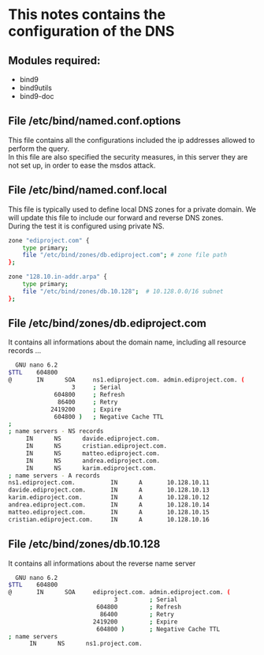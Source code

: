 # This notes contains the configuration of the DNS

## Modules required:

- bind9
- bind9utils
- bind9-doc

## File /etc/bind/named.conf.options

This file contains all the configurations included the ip addresses allowed to perform the query.  
In this file are also specified the security measures,
in this server they are not set up, in order to ease the msdos attack.

## File /etc/bind/named.conf.local

This file is typically used to define local DNS zones for a private domain. We will update this file to include our forward and reverse DNS zones.  
During the test it is configured using private NS.

```bash
zone "ediproject.com" {
    type primary;
    file "/etc/bind/zones/db.ediproject.com"; # zone file path
};

zone "128.10.in-addr.arpa" {
    type primary;
    file "/etc/bind/zones/db.10.128";  # 10.128.0.0/16 subnet
};
```

## File /etc/bind/zones/db.ediproject.com

It contains all informations about the domain name, including all resource records ...

```bash
  GNU nano 6.2                                                                             /etc/bind/zones/db.ediproject.com
$TTL    604800
@       IN      SOA     ns1.ediproject.com. admin.ediproject.com. (
                  3     ; Serial
             604800     ; Refresh
              86400     ; Retry
            2419200     ; Expire
             604800 )   ; Negative Cache TTL
;
; name servers - NS records
     IN      NS      davide.ediproject.com.
     IN      NS      cristian.ediproject.com.
     IN      NS      matteo.ediproject.com.
     IN      NS      andrea.ediproject.com.
     IN      NS      karim.ediproject.com.
; name servers - A records
ns1.ediproject.com.          IN      A       10.128.10.11
davide.ediproject.com.       IN      A       10.128.10.13
karim.ediproject.com.        IN      A       10.128.10.12
andrea.ediproject.com.       IN      A       10.128.10.14
matteo.ediproject.com.       IN      A       10.128.10.15
cristian.ediproject.com.     IN      A       10.128.10.16
```

## File /etc/bind/zones/db.10.128

It contains all informations about the reverse name server

```bash
  GNU nano 6.2                                                                                 /etc/bind/zones/db.10.128
$TTL    604800
@       IN      SOA     ediproject.com. admin.ediproject.com. (
                              3         ; Serial
                         604800         ; Refresh
                          86400         ; Retry
                        2419200         ; Expire
                         604800 )       ; Negative Cache TTL
; name servers
      IN      NS      ns1.project.com.


```
